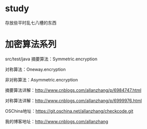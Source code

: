 # study
存放些平时乱七八槽的东西
# 加密算法系列
src/test/java
摘要算法：Symmetric.encryption

对称算法：Oneway.encryption

非对称算法：Asymmetric.encryption

摘要算法详解：http://www.cnblogs.com/allanzhang/p/6984747.html

对称算法详解：http://www.cnblogs.com/allanzhang/p/6999976.html

OSChina地址：https://git.oschina.net/allanzhang/checkcode.git

我的博客地址：http://www.cnblogs.com/allanzhang

